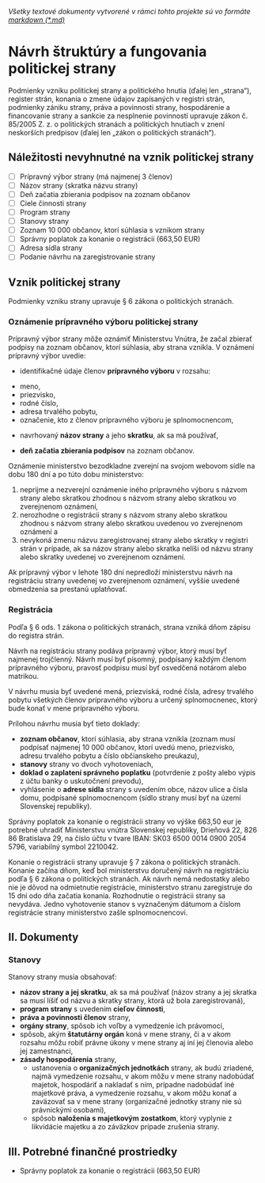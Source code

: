 *Všetky textové dokumenty vytvorené v rámci tohto projekte sú vo formáte [markdown (*.md)](https://guides.github.com/features/mastering-markdown/)*


# Návrh štruktúry a fungovania politickej strany

Podmienky vzniku politickej strany a politického hnutia (ďalej len „strana“), register strán, konania o zmene údajov zapísaných v registri strán, podmienky zániku strany, práva a povinnosti strany, hospodárenie a financovanie strany a sankcie za nesplnenie povinností upravuje zákon č. 85/2005 Z. z. o politických stranách a politických hnutiach v znení neskorších predpisov (ďalej len „zákon o politických stranách“).

## Náležitosti nevyhnutné na vznik politickej strany

* [ ] Prípravný výbor strany (má najmenej 3 členov)
* [ ] Názov strany (skratka názvu strany)
* [ ] Deň začatia zbierania podpisov na zoznam občanov
* [ ] Ciele činnosti strany
* [ ] Program strany
* [ ] Stanovy strany
* [ ] Zoznam 10 000 občanov, ktorí súhlasia s vznikom strany
* [ ] Správny poplatok za konanie o registrácii (663,50 EUR)
* [ ] Adresa sídla strany
* [ ] Podanie návrhu na zaregistrovanie strany

## Vznik politickej strany

Podmienky vzniku strany upravuje § 6 zákona o politických stranách.

### Oznámenie prípravného výboru politickej strany

Prípravný výbor strany môže oznámiť Ministerstvu Vnútra, že začal zbierať podpisy na zoznam občanov, ktorí súhlasia, aby strana vznikla. V oznámení prípravný výbor uvedie:

* identifikačné údaje členov **prípravného výboru** v rozsahu: 
 - meno, 
 - priezvisko,
 - rodné číslo,
 - adresa trvalého pobytu,
 - označenie, kto z členov prípravného výboru je splnomocnencom,
   
* navrhovaný **názov strany** a jeho **skratku**, ak sa má používať,
 
* **deň začatia zbierania podpisov** na zoznam občanov.

Oznámenie ministerstvo bezodkladne zverejní na svojom webovom sídle na dobu 180 dní a po túto dobu ministerstvo:
 1. neprijme a nezverejní oznámenie iného prípravného výboru s názvom strany alebo skratkou zhodnou s názvom strany alebo skratkou vo zverejnenom oznámení,
 2. nerozhodne o registrácii strany s názvom strany alebo skratkou zhodnou s názvom strany alebo skratkou uvedenou vo zverejnenom oznámení a
 3. nevykoná zmenu názvu zaregistrovanej strany alebo skratky v registri strán v prípade, ak sa názov strany alebo skratka nelíši od názvu strany alebo skratky uvedenej vo zverejnenom oznámení.
 
Ak prípravný výbor v lehote 180 dní nepredloží ministerstvu návrh na registráciu strany uvedenej vo zverejnenom oznámení, vyššie uvedené obmedzenia sa prestanú uplatňovať.

### Registrácia

Podľa § 6 ods. 1 zákona o politických stranách, strana vzniká dňom zápisu do registra strán.

Návrh na registráciu strany podáva prípravný výbor, ktorý musí byť najmenej trojčlenný. Návrh musí byť písomný, podpísaný každým členom prípravného výboru, pravosť podpisu musí byť osvedčená notárom alebo matrikou.

V návrhu musia byť uvedené mená, priezviská, rodné čísla, adresy trvalého pobytu všetkých členov prípravného výboru a určený splnomocnenec, ktorý bude konať v mene prípravného výboru.

Prílohou návrhu musia byť tieto doklady:
* **zoznam občanov**, ktorí súhlasia, aby strana vznikla (zoznam musí podpísať najmenej 10 000 občanov, ktorí uvedú meno, priezvisko, adresu trvalého pobytu a číslo občianskeho preukazu),
* **stanovy** strany vo dvoch vyhotoveniach,
* **doklad o zaplatení správneho poplatku** (potvrdenie z pošty alebo výpis z účtu banky o uskutočnení prevodu),
* vyhlásenie o **adrese sídla** strany s uvedením obce, názov ulice a čísla domu, podpísané splnomocnencom (sídlo strany musí byť na území Slovenskej republiky).

Správny poplatok za konanie o registrácii strany vo výške 663,50 eur je potrebné uhradiť Ministerstvu vnútra Slovenskej republiky, Drieňová 22, 826 86 Bratislava 29,
na číslo účtu v tvare IBAN: SK03 6500 0014 0900 2054 5796, variabilný symbol 2210042.

Konanie o registrácii strany upravuje § 7 zákona o politických stranách. Konanie začína dňom, keď bol ministerstvu doručený návrh na registráciu podľa § 6 zákona o politických stranách. Ak návrh nemá nedostatky alebo nie je dôvod na odmietnutie registrácie, ministerstvo stranu zaregistruje do 15 dní odo dňa začatia konania. Rozhodnutie o registrácii strany sa nevydáva. Jedno vyhotovenie stanov s vyznačeným dátumom a číslom registrácie strany ministerstvo zašle splnomocnencovi.

## II. Dokumenty

### Stanovy

Stanovy strany musia obsahovať:

* **názov strany a jej skratku**, ak sa má používať (názov strany a jej skratka sa musí líšiť od názvu a skratky strany, ktorá už bola zaregistrovaná),
* **program strany** s uvedením **cieľov činnosti**,
* **práva a povinnosti členov** strany,
* **orgány strany**, spôsob ich voľby a vymedzenie ich právomoci,
* spôsob, akým **štatutárny orgán** koná v mene strany, či a v akom rozsahu môžu robiť právne úkony v mene strany aj iní jej členovia alebo jej zamestnanci,
* **zásady hospodárenia** strany,
  - ustanovenia o **organizačných jednotkách** strany, ak budú zriadené, najmä vymedzenie rozsahu, v akom môžu v mene strany nadobúdať majetok, hospodáriť a nakladať s ním, prípadne nadobúdať iné majetkové práva, a vymedzenie rozsahu, v akom môžu konať a zaväzovať sa v mene strany (organizačné jednotky strany nie sú právnickými osobami),
  - spôsob **naloženia s majetkovým zostatkom**, ktorý vyplynie z likvidácie majetku a zo záväzkov prípade zrušenia strany.

## III. Potrebné finančné prostriedky

* Správny poplatok za konanie o registrácii (663,50 EUR)
